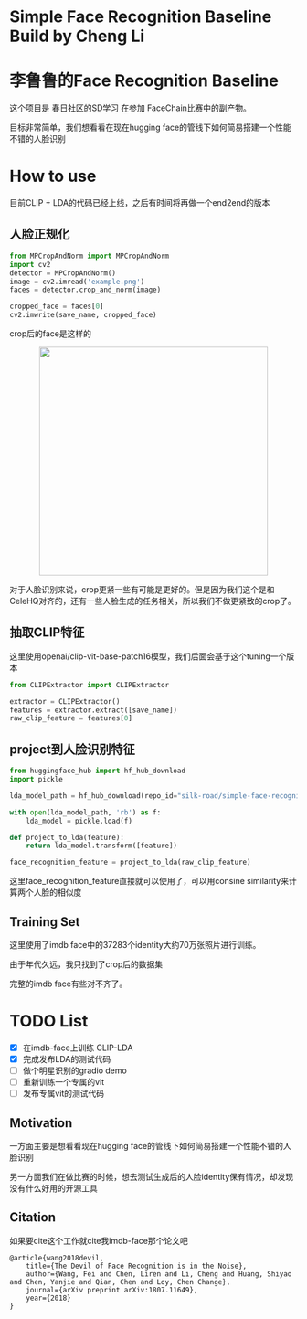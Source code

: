# Simple Face Recognition Baseline Build by Cheng Li
# 李鲁鲁的Face Recognition Baseline

这个项目是 春日社区的SD学习 在参加 FaceChain比赛中的副产物。

目标非常简单，我们想看看在现在hugging face的管线下如何简易搭建一个性能不错的人脸识别

# How to use

目前CLIP + LDA的代码已经上线，之后有时间将再做一个end2end的版本

## 人脸正规化

```python
from MPCropAndNorm import MPCropAndNorm
import cv2
detector = MPCropAndNorm()
image = cv2.imread('example.png')
faces = detector.crop_and_norm(image)

cropped_face = faces[0]
cv2.imwrite(save_name, cropped_face)
```

crop后的face是这样的

<p align="center">
        <img src= "https://github.com/LC1332/simple-face-recognition/blob/main/figures/cropped_face.png" height="400">
</p>

对于人脸识别来说，crop更紧一些有可能是更好的。但是因为我们这个是和CeleHQ对齐的，还有一些人脸生成的任务相关，所以我们不做更紧致的crop了。


## 抽取CLIP特征

这里使用openai/clip-vit-base-patch16模型，我们后面会基于这个tuning一个版本

```python
from CLIPExtractor import CLIPExtractor

extractor = CLIPExtractor()
features = extractor.extract([save_name])
raw_clip_feature = features[0]
```

## project到人脸识别特征

```python
from huggingface_hub import hf_hub_download
import pickle

lda_model_path = hf_hub_download(repo_id="silk-road/simple-face-recognition", filename="lda_openai_clip_model.pkl")

with open(lda_model_path, 'rb') as f:
    lda_model = pickle.load(f)

def project_to_lda(feature):
    return lda_model.transform([feature])

face_recognition_feature = project_to_lda(raw_clip_feature)
```

这里face_recognition_feature直接就可以使用了，可以用consine similarity来计算两个人脸的相似度

## Training Set

这里使用了imdb face中的37283个identity大约70万张照片进行训练。

由于年代久远，我只找到了crop后的数据集

完整的imdb face有些对不齐了。

# TODO List

- [x] 在imdb-face上训练 CLIP-LDA
- [x] 完成发布LDA的测试代码
- [ ] 做个明星识别的gradio demo
- [ ] 重新训练一个专属的vit
- [ ] 发布专属vit的测试代码

## Motivation

一方面主要是想看看现在hugging face的管线下如何简易搭建一个性能不错的人脸识别

另一方面我们在做比赛的时候，想去测试生成后的人脸identity保有情况，却发现没有什么好用的开源工具

## Citation

如果要cite这个工作就cite我imdb-face那个论文吧

```
@article{wang2018devil,
	title={The Devil of Face Recognition is in the Noise},
	author={Wang, Fei and Chen, Liren and Li, Cheng and Huang, Shiyao and Chen, Yanjie and Qian, Chen and Loy, Chen Change},
	journal={arXiv preprint arXiv:1807.11649},
	year={2018}
}
```